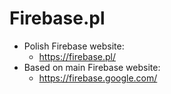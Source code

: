 # Firebase.pl

* Polish Firebase website:
  * https://firebase.pl/
* Based on main Firebase website:
  * https://firebase.google.com/